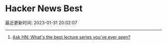 # Hacker News Best

最近更新时间: 2023-01-31 20:02:07

--- 
1. [Ask HN: What's the best lecture series you've ever seen?](https://news.ycombinator.com/item?id=34591291) 
